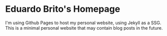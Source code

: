 # Eduardo Brito's Homepage

I'm using Github Pages to host my personal website, using Jekyll as a SSG.
This is a minimal personal website that may contain blog posts in the future.